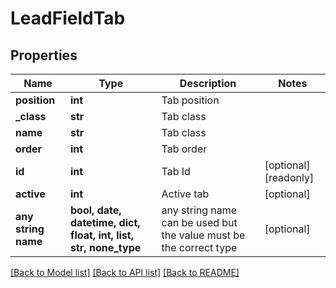 # LeadFieldTab


## Properties
Name | Type | Description | Notes
------------ | ------------- | ------------- | -------------
**position** | **int** | Tab position | 
**_class** | **str** | Tab class | 
**name** | **str** | Tab class | 
**order** | **int** | Tab order | 
**id** | **int** | Tab Id | [optional] [readonly] 
**active** | **int** | Active tab | [optional] 
**any string name** | **bool, date, datetime, dict, float, int, list, str, none_type** | any string name can be used but the value must be the correct type | [optional]

[[Back to Model list]](../README.md#documentation-for-models) [[Back to API list]](../README.md#documentation-for-api-endpoints) [[Back to README]](../README.md)


